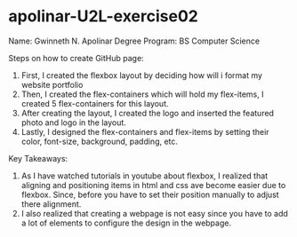 # apolinar-U2L-exercise02
Name: Gwinneth N. Apolinar
Degree Program: BS Computer Science

Steps on how to create GitHub page:
1. First, I created the flexbox layout by deciding how will i format my website portfolio
2. Then, I created the flex-containers which will hold my flex-items, I created 5 flex-containers for this layout.
3. After creating the layout, I created the logo and inserted the featured photo and logo in the layout.
4. Lastly, I designed the flex-containers and flex-items by setting their color, font-size, background, padding, etc.

Key Takeaways:
1. As I have watched tutorials in youtube about flexbox, I realized that aligning and positioning items in html and css ave become easier due to flexbox. Since, before you have to set their position manually to adjust there alignment.
2. I also realized that creating a webpage is not easy since you have to add a lot of elements to configure the design in the webpage.
